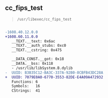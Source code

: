 ## cc_fips_test

> `/usr/libexec/cc_fips_test`

```diff

-1608.40.12.0.0
+1608.60.11.0.0
   __TEXT.__text: 0x6ac
   __TEXT.__auth_stubs: 0xc0
   __TEXT.__cstring: 0x475

   __DATA_CONST.__got: 0x18
   __DATA.__bss: 0x118
   - /usr/lib/libSystem.B.dylib
-  UUID: B3B35C12-BA3C-337A-92B0-8CBFB43DC28A
+  UUID: 7079E0A0-6770-3553-82DE-E4A09A472932
   Functions: 6
   Symbols:   16
   CStrings:  41

```
